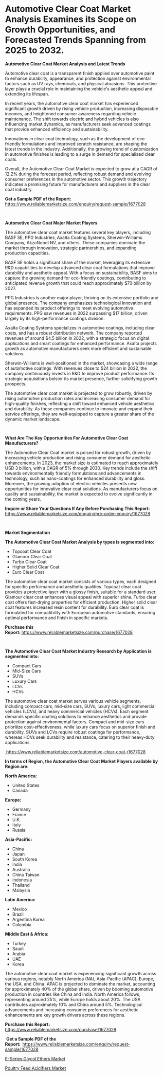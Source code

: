 <p><h1>Automotive Clear Coat Market Analysis Examines its Scope on Growth Opportunities, and Forecasted Trends Spanning from 2025 to 2032.</h1></p><p><strong>Automotive Clear Coat Market Analysis and Latest Trends</strong></p>
<p><p>Automotive clear coat is a transparent finish applied over automotive paint to enhance durability, appearance, and protection against environmental factors such as UV rays, chemicals, and physical abrasions. This protective layer plays a crucial role in maintaining the vehicle's aesthetic appeal and extending its lifespan. </p><p>In recent years, the automotive clear coat market has experienced significant growth driven by rising vehicle production, increasing disposable incomes, and heightened consumer awareness regarding vehicle maintenance. The shift towards electric and hybrid vehicles is also influencing market dynamics, as manufacturers seek advanced coatings that provide enhanced efficiency and sustainability. </p><p>Innovations in clear coat technology, such as the development of eco-friendly formulations and improved scratch resistance, are shaping the latest trends in the industry. Additionally, the growing trend of customization in automotive finishes is leading to a surge in demand for specialized clear coats. </p><p>Overall, the Automotive Clear Coat Market is expected to grow at a CAGR of 12.2% during the forecast period, reflecting robust demand and evolving consumer preferences in the automotive sector. This growth trajectory indicates a promising future for manufacturers and suppliers in the clear coat industry.</p></p>
<p><strong>Get a Sample PDF of the Report:&nbsp;</strong> <a href="https://www.reliablemarketsize.com/enquiry/request-sample/1677028?utm_campaign=1197&utm_medium=2&utm_source=Github&utm_content=ia&utm_term=24032025&utm_id=automotive-clear-coat">https://www.reliablemarketsize.com/enquiry/request-sample/1677028</a></p>
<p>&nbsp;</p>
<p><strong>Automotive Clear Coat Major Market Players</strong></p>
<p><p>The automotive clear coat market features several key players, including BASF SE, PPG Industries, Axalta Coating Systems, Sherwin-Williams Company, AkzoNobel NV, and others. These companies dominate the market through innovation, strategic partnerships, and expanding production capacities.</p><p>BASF SE holds a significant share of the market, leveraging its extensive R&D capabilities to develop advanced clear coat formulations that improve durability and aesthetic appeal. With a focus on sustainability, BASF aims to capture the growing demand for eco-friendly coatings, contributing to anticipated revenue growth that could reach approximately $70 billion by 2027.</p><p>PPG Industries is another major player, thriving on its extensive portfolio and global presence. The company emphasizes technological innovation and has expanded its product offerings to meet evolving automotive requirements. PPG saw revenues in 2022 surpassing $17 billion, driven largely by its high-performance coatings division.</p><p>Axalta Coating Systems specializes in automotive coatings, including clear coats, and has a robust distribution network. The company reported revenues of around $4.5 billion in 2022, with a strategic focus on digital applications and smart coatings for enhanced performance. Axalta projects growth as automotive manufacturers seek more efficient and sustainable solutions.</p><p>Sherwin-Williams is well-positioned in the market, showcasing a wide range of automotive coatings. With revenues close to $24 billion in 2022, the company continuously invests in R&D to improve product performance. Its strategic acquisitions bolster its market presence, further solidifying growth prospects.</p><p>The automotive clear coat market is projected to grow robustly, driven by rising automotive production rates and increasing consumer demand for high-quality finishes, reflecting a shift toward enhanced vehicle aesthetics and durability. As these companies continue to innovate and expand their service offerings, they are well-equipped to capture a greater share of the dynamic market landscape.</p></p>
<p>&nbsp;</p>
<p><strong>What Are The Key Opportunities For Automotive Clear Coat Manufacturers?</strong></p>
<p><p>The Automotive Clear Coat market is poised for robust growth, driven by increasing vehicle production and rising consumer demand for aesthetic enhancements. In 2023, the market size is estimated to reach approximately USD 3 billion, with a CAGR of 5% through 2030. Key trends include the shift towards environmentally friendly formulations and advancements in technology, such as nano-coatings for enhanced durability and gloss. Moreover, the growing adoption of electric vehicles presents new opportunities for innovative clear coat solutions. As manufacturers focus on quality and sustainability, the market is expected to evolve significantly in the coming years.</p></p>
<p><strong>Inquire or Share Your Questions If Any Before Purchasing This Report:</strong> <a href="https://www.reliablemarketsize.com/enquiry/pre-order-enquiry/1677028?utm_campaign=1197&utm_medium=2&utm_source=Github&utm_content=ia&utm_term=24032025&utm_id=automotive-clear-coat">https://www.reliablemarketsize.com/enquiry/pre-order-enquiry/1677028</a></p>
<p>&nbsp;</p>
<p><strong>Market Segmentation</strong></p>
<p><strong>The Automotive Clear Coat Market Analysis by types is segmented into:</strong></p>
<p><ul><li>Topcoat Clear Coat</li><li>Glamour Clear Coat</li><li>Turbo Clear Coat</li><li>Higher Solid Clear Coat</li><li>Euro Clear Coat</li></ul></p>
<p><p>The automotive clear coat market consists of various types, each designed for specific performance and aesthetic qualities. Topcoat clear coat provides a protective layer with a glossy finish, suitable for a standard user. Glamour clear coat enhances visual appeal with superior shine. Turbo clear coat offers fast-drying properties for efficient production. Higher solid clear coat features increased resin content for durability. Euro clear coat is formulated for compatibility with European automotive standards, ensuring optimal performance and finish in specific markets.</p></p>
<p><strong>Purchase this Report:&nbsp;</strong><a href="https://www.reliablemarketsize.com/purchase/1677028?utm_campaign=1197&utm_medium=2&utm_source=Github&utm_content=ia&utm_term=24032025&utm_id=automotive-clear-coat">https://www.reliablemarketsize.com/purchase/1677028</a></p>
<p>&nbsp;</p>
<p><strong>The Automotive Clear Coat Market Industry Research by Application is segmented into:</strong></p>
<p><ul><li>Compact Cars</li><li>Mid-Size Cars</li><li>SUVs</li><li>Luxury Cars</li><li>LCVs</li><li>HCVs</li></ul></p>
<p><p>The automotive clear coat market serves various vehicle segments, including compact cars, mid-size cars, SUVs, luxury cars, light commercial vehicles (LCVs), and heavy commercial vehicles (HCVs). Each segment demands specific coating solutions to enhance aesthetics and provide protection against environmental factors. Compact and mid-size cars prioritize cost-effectiveness, while luxury cars focus on superior finish and durability. SUVs and LCVs require robust coatings for performance, whereas HCVs seek durability and resistance, catering to their heavy-duty applications.</p></p>
<p><a href="https://www.reliablemarketsize.com/automotive-clear-coat-r1677028?utm_campaign=1197&utm_medium=2&utm_source=Github&utm_content=ia&utm_term=24032025&utm_id=automotive-clear-coat">&nbsp;https://www.reliablemarketsize.com/automotive-clear-coat-r1677028</a></p>
<p><strong>In terms of Region, the Automotive Clear Coat Market Players available by Region are:</strong></p>
<p>
    <p> <strong> North America: </strong>
        <ul>
            <li>United States</li>
            <li>Canada</li>
        </ul>
        </p> 
    <p> <strong> Europe: </strong>
        <ul>
            <li>Germany</li>
            <li>France</li>
            <li>U.K.</li>
            <li>Italy</li>
            <li>Russia</li>
        </ul>
        </p> 
    <p> <strong> Asia-Pacific: </strong>
        <ul>
            <li>China</li>
            <li>Japan</li>
            <li>South Korea</li>
            <li>India</li>
            <li>Australia</li>
            <li>China Taiwan</li>
            <li>Indonesia</li>
            <li>Thailand</li>
            <li>Malaysia</li>
        </ul>
        </p> 
    <p> <strong> Latin America: </strong>
        <ul>
            <li>Mexico</li>
            <li>Brazil</li>
            <li>Argentina Korea</li>
            <li>Colombia</li>
        </ul>
        </p> 
    <p> <strong> Middle East & Africa: </strong>
        <ul>
            <li>Turkey</li>
            <li>Saudi</li>
            <li>Arabia</li>
            <li>UAE</li>
            <li>Korea</li>
        </ul>
    </p>
    </p>
<p><p>The automotive clear coat market is experiencing significant growth across various regions, notably North America (NA), Asia-Pacific (APAC), Europe, the USA, and China. APAC is projected to dominate the market, accounting for approximately 40% of the global share, driven by booming automotive production in countries like China and India. North America follows, representing around 25%, while Europe holds about 20%. The USA contributes approximately 10% and China around 5%. Technological advancements and increasing consumer preferences for aesthetic enhancements are key growth drivers across these regions.</p></p>
<p><strong>Purchase this Report: </strong><a href="https://www.reliablemarketsize.com/purchase/1677028?utm_campaign=1197&utm_medium=2&utm_source=Github&utm_content=ia&utm_term=24032025&utm_id=automotive-clear-coat">https://www.reliablemarketsize.com/purchase/1677028</a></p>
<p>&nbsp;<strong>Get a Sample PDF of the Report:&nbsp;&nbsp;</strong><a href="https://www.reliablemarketsize.com/enquiry/request-sample/1677028?utm_campaign=1197&utm_medium=2&utm_source=Github&utm_content=ia&utm_term=24032025&utm_id=automotive-clear-coat">https://www.reliablemarketsize.com/enquiry/request-sample/1677028</a></p>
<p><strong></strong></p>
<p><p><a href="https://github.com/prosalinda88/Market-Research-Report-List-7/blob/main/e-series-glycol-ethers-market.md?utm_campaign=1197&utm_medium=2&utm_source=Github&utm_content=ia&utm_term=24032025&utm_id=automotive-clear-coat">E-Series Glycol Ethers Market</a></p><p><a href="https://github.com/BrandonBrown3773/Market-Research-Report-List-1/blob/main/poultry-feed-acidifiers-market.md?utm_campaign=1197&utm_medium=2&utm_source=Github&utm_content=ia&utm_term=24032025&utm_id=automotive-clear-coat">Poultry Feed Acidifiers Market</a></p></p>
